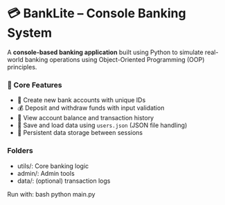 # 💳 BankLite – Console Banking System

A **console-based banking application** built using Python to simulate real-world banking operations using Object-Oriented Programming (OOP) principles.

### 🔹 Core Features
- 👤 Create new bank accounts with unique IDs
- 💰 Deposit and withdraw funds with input validation
- 🧾 View account balance and transaction history
- 💾 Save and load data using `users.json` (JSON file handling)
- 🔁 Persistent data storage between sessions

### Folders
- utils/: Core banking logic
- admin/: Admin tools
- data/: (optional) transaction logs

Run with:
bash
python main.py










